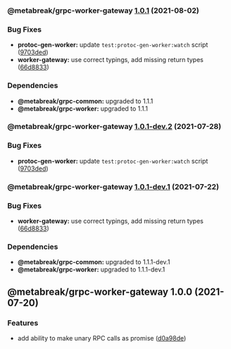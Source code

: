 ### @metabreak/grpc-worker-gateway [1.0.1](https://github.com/metabreak/grpc-lib/compare/@metabreak/grpc-worker-gateway@1.0.0...@metabreak/grpc-worker-gateway@1.0.1) (2021-08-02)

### Bug Fixes

- **protoc-gen-worker:** update `test:protoc-gen-worker:watch` script ([9703ded](https://github.com/metabreak/grpc-lib/commit/9703ded42a137e54307b3cc75c0a2d0ce136f76f))
- **worker-gateway:** use correct typings, add missing return types ([66d8833](https://github.com/metabreak/grpc-lib/commit/66d883309aaa10876f8bb87c6433b84f0c2020b7))

### Dependencies

- **@metabreak/grpc-common:** upgraded to 1.1.1
- **@metabreak/grpc-worker:** upgraded to 1.1.1

### @metabreak/grpc-worker-gateway [1.0.1-dev.2](https://github.com/metabreak/grpc-lib/compare/@metabreak/grpc-worker-gateway@1.0.1-dev.1...@metabreak/grpc-worker-gateway@1.0.1-dev.2) (2021-07-28)

### Bug Fixes

- **protoc-gen-worker:** update `test:protoc-gen-worker:watch` script ([9703ded](https://github.com/metabreak/grpc-lib/commit/9703ded42a137e54307b3cc75c0a2d0ce136f76f))

### @metabreak/grpc-worker-gateway [1.0.1-dev.1](https://github.com/metabreak/grpc-lib/compare/@metabreak/grpc-worker-gateway@1.0.0...@metabreak/grpc-worker-gateway@1.0.1-dev.1) (2021-07-22)

### Bug Fixes

- **worker-gateway:** use correct typings, add missing return types ([66d8833](https://github.com/metabreak/grpc-lib/commit/66d883309aaa10876f8bb87c6433b84f0c2020b7))

### Dependencies

- **@metabreak/grpc-common:** upgraded to 1.1.1-dev.1
- **@metabreak/grpc-worker:** upgraded to 1.1.1-dev.1

## @metabreak/grpc-worker-gateway 1.0.0 (2021-07-20)

### Features

- add ability to make unary RPC calls as promise ([d0a98de](https://github.com/metabreak/grpc-lib/commit/d0a98de22376fef37071f875a657979dcef7ffc9))

